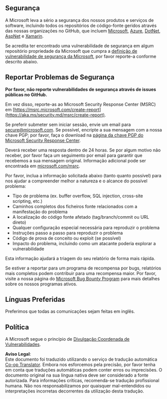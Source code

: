 <!--
CO_OP_TRANSLATOR_METADATA:
{
  "original_hash": "57f14126c1c6add76b3aef3844dfe4e3",
  "translation_date": "2025-07-13T15:04:53+00:00",
  "source_file": "SECURITY.md",
  "language_code": "pt"
}
-->
## Segurança

A Microsoft leva a sério a segurança dos nossos produtos e serviços de software, incluindo todos os repositórios de código-fonte geridos através das nossas organizações no GitHub, que incluem [Microsoft](https://github.com/Microsoft), [Azure](https://github.com/Azure), [DotNet](https://github.com/dotnet), [AspNet](https://github.com/aspnet) e [Xamarin](https://github.com/xamarin).

Se acredita ter encontrado uma vulnerabilidade de segurança em algum repositório propriedade da Microsoft que cumpra a [definição de vulnerabilidade de segurança da Microsoft](https://aka.ms/security.md/definition), por favor reporte-a conforme descrito abaixo.

## Reportar Problemas de Segurança

**Por favor, não reporte vulnerabilidades de segurança através de issues públicas no GitHub.**

Em vez disso, reporte-as ao Microsoft Security Response Center (MSRC) em [https://msrc.microsoft.com/create-report](https://aka.ms/security.md/msrc/create-report).

Se preferir submeter sem iniciar sessão, envie um email para [secure@microsoft.com](mailto:secure@microsoft.com). Se possível, encripte a sua mensagem com a nossa chave PGP; por favor, faça o download na [página da chave PGP do Microsoft Security Response Center](https://aka.ms/security.md/msrc/pgp).

Deverá receber uma resposta dentro de 24 horas. Se por algum motivo não receber, por favor faça um seguimento por email para garantir que recebemos a sua mensagem original. Informação adicional pode ser encontrada em [microsoft.com/msrc](https://www.microsoft.com/msrc).

Por favor, inclua a informação solicitada abaixo (tanto quanto possível) para nos ajudar a compreender melhor a natureza e o alcance do possível problema:

  * Tipo de problema (ex. buffer overflow, SQL injection, cross-site scripting, etc.)
  * Caminhos completos dos ficheiros fonte relacionados com a manifestação do problema
  * A localização do código fonte afetado (tag/branch/commit ou URL direto)
  * Qualquer configuração especial necessária para reproduzir o problema
  * Instruções passo a passo para reproduzir o problema
  * Código de prova de conceito ou exploit (se possível)
  * Impacto do problema, incluindo como um atacante poderia explorar a vulnerabilidade

Esta informação ajudará a triagem do seu relatório de forma mais rápida.

Se estiver a reportar para um programa de recompensa por bugs, relatórios mais completos podem contribuir para uma recompensa maior. Por favor, visite a nossa página do [Microsoft Bug Bounty Program](https://aka.ms/security.md/msrc/bounty) para mais detalhes sobre os nossos programas ativos.

## Línguas Preferidas

Preferimos que todas as comunicações sejam feitas em inglês.

## Política

A Microsoft segue o princípio de [Divulgação Coordenada de Vulnerabilidades](https://aka.ms/security.md/cvd).

**Aviso Legal**:  
Este documento foi traduzido utilizando o serviço de tradução automática [Co-op Translator](https://github.com/Azure/co-op-translator). Embora nos esforcemos pela precisão, por favor tenha em conta que traduções automáticas podem conter erros ou imprecisões. O documento original na sua língua nativa deve ser considerado a fonte autorizada. Para informações críticas, recomenda-se tradução profissional humana. Não nos responsabilizamos por quaisquer mal-entendidos ou interpretações incorretas decorrentes da utilização desta tradução.